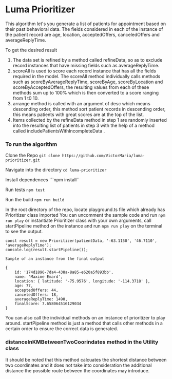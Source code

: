 # Luma Prioritizer
This algorithm let's you generate a list of patients for appointment based on their past behavioral data. The fields considered in each of the instance of the patient record are age, location, acceptedOffers, canceledOffers and averageReplyTime.

To get the desired result
1. The data set is refined by a method called refineData, so as to exclude record instances that have missing fields such as averageReplyTime.
2. scoreAll is used to score each record instance that has all the fields required in the model. The scoreAll method individually calls methods such as scoreByAverageReplyTime, scoreByAge, scoreByLocation and scoreByAcceptedOffers, the resulting values from each of these methods sum up to 100% which is then converted to a score ranging from 1 t0 10.
3. arrange method is called with an argument of desc which means descending order, this method sort patient records in descending order, this means patients with great scores are at the top of the list.
4. Items collected by the refineData method in step 1 are randomly inserted into the resulting list of patients in step 3 with the help of a method called includePatientsWithIncompleteData .


### To run the algorithm

Clone the Repo ```git clone https://github.com/VictorMaria/luma-prioritizer.git```

Navigate into the directory ```cd luma-prioritizer```

Install dependences ```npm install``

Run tests ```npm test```

Run the build ```npm run build```

In the root directory of the repo, locate playground.ts file which already has Prioritizer class imported
You can uncomment the sample code and run ```npm run play``` or instantiate Prioritizer class with your own arguments, call
startPipeline method on the instance and run ```npm run play``` on the terminal to see the output.

```
const result = new Prioritizer(patientData, '-63.1150', '46.7110', 'averageReplyTime');
console.log(result.startPipeline());

Sample of an instance from the final output

{
    id: '174d1896-7da4-438a-8a85-e620a5f893bb',
    name: 'Maxime Emard',
    location: { latitude: '-75.9576', longitude: '-114.3718' },
    age: 77,
    acceptedOffers: 44,
    canceledOffers: 18,
    averageReplyTime: 1490,
    finalScore: 7.658064516129034
}

```


You can also call the individual methods on an instance of prioritizer to play around.
startPipeline method is just a method that calls other methods in a certain order to ensure the correct data is generated.


### distanceInKMBetweenTwoCoorindates method in the Utility class
It should be noted that this method calcuates the shortest distance between two coordinates and it does not take into consideration the additional distance the possible route between the coordinates may introduce.
    
